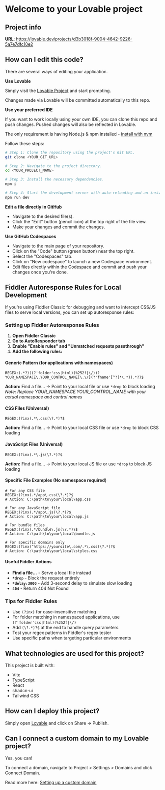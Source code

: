 
# Welcome to your Lovable project

## Project info

**URL**: https://lovable.dev/projects/d3b3018f-9004-4642-9226-5a7e7dfc10e2

## How can I edit this code?

There are several ways of editing your application.

**Use Lovable**

Simply visit the [Lovable Project](https://lovable.dev/projects/d3b3018f-9004-4642-9226-5a7e7dfc10e2) and start prompting.

Changes made via Lovable will be committed automatically to this repo.

**Use your preferred IDE**

If you want to work locally using your own IDE, you can clone this repo and push changes. Pushed changes will also be reflected in Lovable.

The only requirement is having Node.js & npm installed - [install with nvm](https://github.com/nvm-sh/nvm#installing-and-updating)

Follow these steps:

```sh
# Step 1: Clone the repository using the project's Git URL.
git clone <YOUR_GIT_URL>

# Step 2: Navigate to the project directory.
cd <YOUR_PROJECT_NAME>

# Step 3: Install the necessary dependencies.
npm i

# Step 4: Start the development server with auto-reloading and an instant preview.
npm run dev
```

**Edit a file directly in GitHub**

- Navigate to the desired file(s).
- Click the "Edit" button (pencil icon) at the top right of the file view.
- Make your changes and commit the changes.

**Use GitHub Codespaces**

- Navigate to the main page of your repository.
- Click on the "Code" button (green button) near the top right.
- Select the "Codespaces" tab.
- Click on "New codespace" to launch a new Codespace environment.
- Edit files directly within the Codespace and commit and push your changes once you're done.

## Fiddler Autoresponse Rules for Local Development

If you're using Fiddler Classic for debugging and want to intercept CSS/JS files to serve local versions, you can set up autoresponse rules:

### Setting up Fiddler Autoresponse Rules

1. **Open Fiddler Classic**
2. **Go to AutoResponder tab**
3. **Enable "Enable rules" and "Unmatched requests passthrough"**
4. **Add the following rules:**

#### Generic Pattern (for applications with namespaces)
```
REGEX:(.*?)((?'folder'css|html)(%252f|\/))?YOUR_NAMESPACE\.YOUR_CONTROL_NAME[\.\/](?'fname'[^?]*\.*)(.*?)$
```
**Action:** Find a file... → Point to your local file or use `*drop` to block loading
*Note: Replace YOUR_NAMESPACE.YOUR_CONTROL_NAME with your actual namespace and control names*

#### CSS Files (Universal)
```
REGEX:(?inx).*\.css(\?.*)?$
```
**Action:** Find a file... → Point to your local CSS file or use `*drop` to block CSS loading

#### JavaScript Files (Universal)
```
REGEX:(?inx).*\.js(\?.*)?$
```
**Action:** Find a file... → Point to your local JS file or use `*drop` to block JS loading

#### Specific File Examples (No namespace required)
```
# For any CSS file
REGEX:(?inx).*/app\.css(\?.*)?$
# Action: C:\path\to\your\local\app.css

# For any JavaScript file  
REGEX:(?inx).*/app\.js(\?.*)?$
# Action: C:\path\to\your\local\app.js

# For bundle files
REGEX:(?inx).*/bundle\.js(\?.*)?$
# Action: C:\path\to\your\local\bundle.js

# For specific domains only
REGEX:(?inx)^https://yoursite\.com/.*\.css(\?.*)?$
# Action: C:\path\to\your\local\styles.css
```

#### Useful Fiddler Actions
- **Find a file...** - Serve a local file instead
- **`*drop`** - Block the request entirely
- **`*delay:3000`** - Add 3-second delay to simulate slow loading
- **`404`** - Return 404 Not Found

### Tips for Fiddler Rules

- Use `(?inx)` for case-insensitive matching
- For folder matching in namespaced applications, use `(?'folder'css|html)(%252f|\/)`
- Add `(\?.*)?$` at the end to handle query parameters
- Test your regex patterns in Fiddler's regex tester
- Use specific paths when targeting particular environments

## What technologies are used for this project?

This project is built with:

- Vite
- TypeScript
- React
- shadcn-ui
- Tailwind CSS

## How can I deploy this project?

Simply open [Lovable](https://lovable.dev/projects/d3b3018f-9004-4642-9226-5a7e7dfc10e2) and click on Share → Publish.

## Can I connect a custom domain to my Lovable project?

Yes, you can!

To connect a domain, navigate to Project > Settings > Domains and click Connect Domain.

Read more here: [Setting up a custom domain](https://docs.lovable.dev/tips-tricks/custom-domain#step-by-step-guide)
